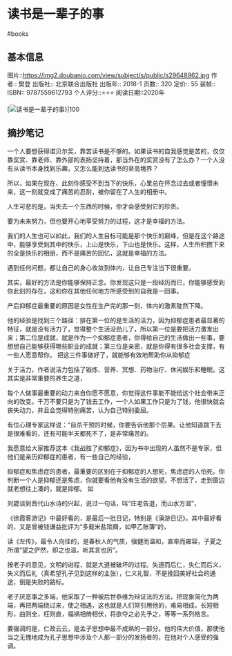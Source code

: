 ---
---

# 读书是一辈子的事
#books 
## 基本信息

图片::https://img2.doubanio.com/view/subject/s/public/s29648962.jpg 
作者:: 樊登
出版社:: 北京联合出版社
出版年:: 2018-1
页数:: 320
定价:: 55
装帧:: 
ISBN:: 9787559612793
个人评分::⭐⭐⭐
阅读日期::2020年

 [![读书是一辈子的事}|100](https://img2.doubanio.com/view/subject/s/public/s29648962.jpg  )

## 摘抄笔记

一个人要想获得诺贝尔奖，靠苦读书是不够的。如果读书的自我感觉是苦的，仅仅靠奖赏、靠老师、靠外部的表扬坚持着，那当外在的奖赏没有了怎么办？一个人没有从读书本身找到乐趣，又怎么能到达读书的至高境界？

所以，如果在现在、此刻你感受不到当下的快乐，心里总在怀念过去或者憧憬未来，这一刻就变成了痛苦的忍耐，被你留在了人生的相册中。

人生可悲的是，当失去一个东西的时候，你才会感受到它的珍贵。

要为未来努力，但也要开心地享受努力的过程，这才是幸福的方法。

我们的人生也可以如此，我们的人生目标可能是那个快乐的巅峰，但是在这个路途中，能够享受到其中的快乐，上山是快乐，下山也是快乐。这样，人生所积攒下来的全是快乐的相册，而不是痛苦的回忆，这就是幸福的方法。

遇到任何问题，都让自己的身心收敛到体内，让自己专注当下很重要。

其实，最好的方法是你能够保持正念。你发现这只是一段经历而已，你能够感受到你此刻的存在，这和你在其他任何地方所感受到的自我是一回事。

产后抑郁症最重要的原因是女性在生产完的那一刻，体内的激素陡然下降。



他的经验是找到三个路径：排在第一位的是生活的活力，因为抑郁症患者最显著的特征，就是没有活力了，觉得整个生活没劲儿了，所以第一位是要把活力激发出来；第二位是成就，就是作为一个抑郁症患者，你得给自己的生活做出一些事，要想想自己能够获得哪些职业的成就；第三位是亲密，就是你得有很多社会支撑，有一些人愿意帮你。 把这三件事做好了，就能够有效地帮助你从抑郁症



关于活力，作者说活力包括了锻炼、营养、冥想、药物治疗、休闲娱乐和睡眠。这其实是非常重要的养生之道，



每个人做事最重要的动力来自你愿不愿意，你觉得这件事能不能给这个社会带来正向的改变。千万不要只是为了钱去工作，一个人如果工作只是为了钱，他很快就会丧失动力，并且会觉得特别痛苦，认为自己特别委屈。



有位心理专家这样说：“自杀干预的时候，你要告诉他那个后果。让他知道跳下去是很难看的，还有可能半天都死不了，是非常痛苦的。



我愿意给大家推荐这本《我战胜了抑郁症》，因为书中出现的人虽然不是专家，但他们是亲历抑郁症的患者，有一些自己的经验，



抑郁症和焦虑症的患者，最重要的区别在于抑郁症的人想死，焦虑症的人怕死。你判断一个人是抑郁还是焦虑，你就要看他有没有生活的欲望。不想活了，走到窗边就老想往上凑的，就是抑郁。 如

刘勰谈到晋代山水诗的兴起，说过一句话，叫“庄老告退，而山水方滋”，

《徐霞客游记》中最好看的，是最后一批日记，特别是《滇游日记》。其中最好看的，又是曾被钱谦益批评为“多载米盐琐屑，如甲乙账簿”的，

读《左传》，最令人向往的，是春秋人的气质，强健而温和，直率而雍容，子夏之所谓“望之俨然，即之也温，听其言也厉”。

按老子的意见，文明的进程，就是大道被破坏的过程。失道而后仁，失仁而后义，失义而后礼（真希望孔子见到这样的主张），仁义礼智，不是挽回美好社会的通途，倒是失败的路标。

老子厌恶事之多端，他采取了一种被后世恭维为辩证法的方法，把现象简化为两端，再把两端绕过来，使之相遇，这也就是人们常引用他的，难易相成，长短相形，曲则全，枉则直，福祸相倚相伏，将欲夺之必先予之，等等一系列格言。

要强调的是，仁政云云，是孟子思想中最不成熟的一部分。他的伟大价值，那使他当之无愧地成为孔子思想中涉及个人那一部分的发扬者的，在他对个人感受的强调。